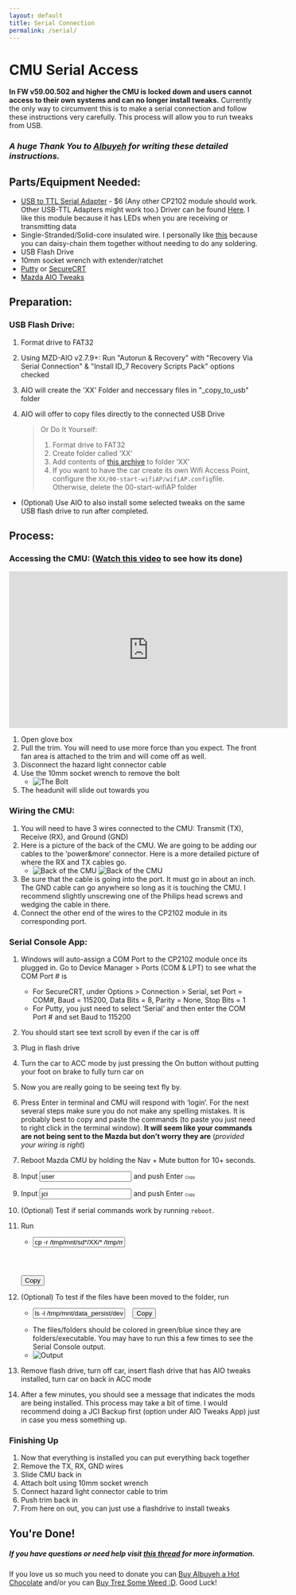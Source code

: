 ```yaml
---
layout: default
title: Serial Connection
permalink: /serial/
---
```


# **CMU Serial Access**

**In FW v59.00.502 and higher the CMU is locked down and users cannot access to their own systems and can no longer install tweaks.**  Currently the only way to circumvent this is to make a serial connection and follow these instructions very carefully. This process will allow you to run tweaks from USB.

### **_A huge Thank You to [Albuyeh](http://www.albuyeh.com/) for writing these detailed instructions._**

## Parts/Equipment Needed:

-   [USB to TTL Serial Adapter](https://www.amazon.com/Qunqi-CP2102-Module-Download-Converter/dp/B014PBYER4) - $6 (Any other CP2102 module should work. Other USB-TTL Adapters might work too.) Driver can be found [Here](https://www.silabs.com/products/development-tools/software/usb-to-uart-bridge-vcp-drivers). I like this module because it has LEDs when you are receiving or transmitting data
-   Single-Stranded/Solid-core insulated wire. I personally like [this](https://www.amazon.com/Elegoo-EL-CP-004-Multicolored-Breadboard-arduino/dp/B01EV70C78) because you can daisy-chain them together without needing to do any soldering.
-   USB Flash Drive
-   10mm socket wrench with extender/ratchet
-   [Putty](https://www.putty.org/) or [SecureCRT](https://www.vandyke.com/products/securecrt/)
-   [Mazda AIO Tweaks](https://madatweaks.com)

## Preparation:

### USB Flash Drive:

1.  Format drive to FAT32
2.  Using MZD-AIO v2.7.9+: Run "Autorun & Recovery" with "Recovery Via Serial Connection" & "Install ID_7 Recovery Scripts Pack" options checked
3.  AIO will create the 'XX' Folder and neccessary files in "\_copy_to_usb" folder
4.  AIO will offer to copy files directly to the connected USB Drive

    > Or Do It Yourself:
    >
    > 1.  Format drive to FAT32
    > 2.  Create folder called ‘XX’
    > 3.  Add contents of [this archive](http://albuyeh.com/files/autorun.v3.zip) to folder ‘XX’
    > 4.  If you want to have the car create its own Wifi Access Point, configure the `XX/00-start-wifiAP/wifiAP.config`file. Otherwise, delete the 00-start-wifiAP folder

-   (Optional) Use AIO to also install some selected tweaks on the same USB flash drive to run after completed.

## Process:

### Accessing the CMU: ([Watch this video](https://youtu.be/zFKr4L414dM) to see how its done)

<iframe width="560" height="315" src="https://www.youtube.com/embed/zFKr4L414dM?rel=0" frameborder="0" allow="autoplay; encrypted-media" allowfullscreen></iframe>

1.  Open glove box
2.  Pull the trim. You will need to use more force than you expect. The front fan area is attached to the trim and will come off as well.
3.  Disconnect the hazard light connector cable
4.  Use the 10mm socket wrench to remove the bolt
	-   ![The Bolt](/images/thebolt.jpg)
5.  The headunit will slide out towards you

### Wiring the CMU:

1.  You will need to have 3 wires connected to the CMU: Transmit (TX), Receive (RX), and Ground (GND)
2.  Here is a picture of the back of the CMU. We are going to be adding our cables to the ‘power&more’ connector. Here is a more detailed picture of where the RX and TX cables go.
    -   ![Back of the CMU](/images/cmu-back.jpg) ![Back of the CMU](/images/cmu-rx-tx.jpg)
3.  Be sure that the cable is going into the port. It must go in about an inch. The GND cable can go anywhere so long as it is touching the CMU. I recommend slightly unscrewing one of the Philips head screws and wedging the cable in there.
4.  Connect the other end of the wires to the CP2102 module in its corresponding port.

### Serial Console App:

1.  Windows will auto-assign a COM Port to the CP2102 module once its plugged in. Go to Device Manager > Ports (COM & LPT) to see what the COM Port # is
	-   For SecureCRT, under Options > Connection > Serial, set Port = COM#, Baud = 115200, Data Bits = 8, Parity = None, Stop Bits = 1
	-   For Putty, you just need to select ‘Serial’ and then enter the COM Port # and set Baud to 115200
2.  You should start see text scroll by even if the car is off
3.  Plug in flash drive
4.  Turn the car to ACC mode by just pressing the On button without putting your foot on brake to fully turn car on
5.  Now you are really going to be seeing text fly by.
6.  Press Enter in terminal and CMU will respond with ‘login’. For the next several steps make sure you do not make any spelling mistakes. It is probably best to copy and paste the commands (to paste you just need to right click in the terminal window). **It will seem like your commands are not being sent to the Mazda but don’t worry they are** (_provided your wiring is right_)
7.  Reboot Mazda CMU by holding the Nav + Mute button for 10+ seconds.
8.  Input <span class="copy-msg"></span><span class="one-liner"><code><input type="text" id="usercopy" value="user" onclick="copyCode('#usercopy')" title="Click to Copy" readonly></code></span> and push Enter <span class="w3-btn" onclick="$('#usercopy').click()" style="font-size:8px">Copy</span>
9.  Input <span class="copy-msg"></span><span class="one-liner"><code><input type="text" id="jcicopy" value="jci" onclick="copyCode('#jcicopy')" title="Click to Copy" readonly></code></span> and push Enter <span class="w3-btn" onclick="$('#jcicopy').click()" style="font-size:8px">Copy</span>
10. (Optional) Test if serial commands work by running `reboot`.
11. Run <span class="copy-msg"></span>
	-   <pre><code><input type="text" id="code2copy" value="cp -r /tmp/mnt/sd*/XX/* /tmp/mnt/data_persist/dev/bin/; chmod +x /tmp/mnt/data_persist/dev/bin/autorun" readonly>
    </code> <button class="w3-btn" onclick="copyCode('#code2copy')">Copy</button> </pre>
12. (Optional) To test if the files have been moved to the folder, run <span class="copy-msg"></span>
	-   <pre><code><input type="text" id="code2copy2" value="ls -l /tmp/mnt/data_persist/dev/bin" readonly> </code> <button class="w3-btn" onclick="copyCode('#code2copy2')">Copy</button> </pre>
	-   The files/folders should be colored in green/blue since they are folders/executable. You may have to run this a few times to see the Serial Console output.
	-   ![Output](/images/ls-l_output.png "This is what the output should look like")

13. Remove flash drive, turn off car, insert flash drive that has AIO tweaks installed, turn car on back in ACC mode
14. After a few minutes, you should see a message that indicates the mods are being installed. This process may take a bit of time. I would recommend doing a JCI Backup first (option under AIO Tweaks App) just in case you mess something up.

### Finishing Up

1.  Now that everything is installed you can put everything back together
2.  Remove the TX, RX, GND wires
3.  Slide CMU back in
4.  Attach bolt using 10mm socket wrench
5.  Connect hazard light connector cable to trim
6.  Push trim back in
7.  From here on out, you can just use a flashdrive to install tweaks

## You're Done!

##### If you have questions or need help visit [this thread](http://mazda3revolution.com/forums/2014-2017-mazda-3-skyactiv-audio-electronics/200450-aio-tweaks-firmware-ver-502-read.html) for more information.

If you love us so much you need to donate you can [Buy Albuyeh a Hot Chocolate](https://www.paypal.me/Albuyeh) and/or you can [Buy Trez Some Weed :D](https://www.paypal.me/Trevelopment).  Good Luck!
